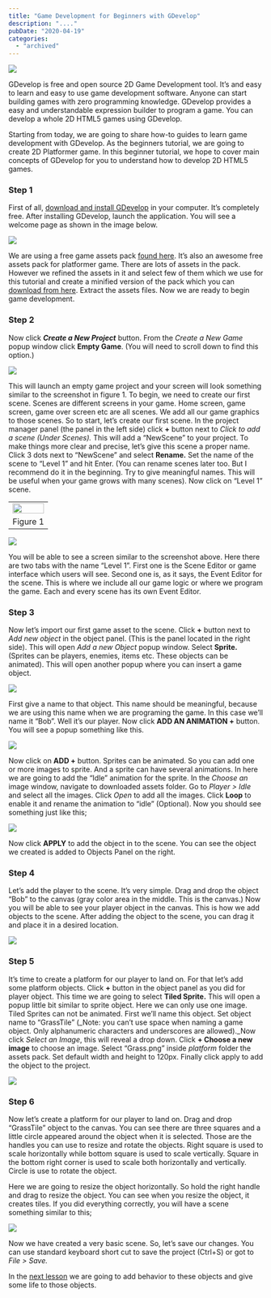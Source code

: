 ```yaml
---
title: "Game Development for Beginners with GDevelop"
description: "...."
pubDate: "2020-04-19"
categories: 
  - "archived"
---
```


  

[![](/images/00_GDevelop_Tutorial_for_beginners.PNG)](https://1.bp.blogspot.com/-ooaAnBJVIVI/XpyZp6wIMkI/AAAAAAAALFQ/7gektVMe7q8wpv1ut6zLDFUHZPuda_JUQCLcBGAsYHQ/s1600/00_GDevelop_Tutorial_for_beginners.PNG)

  

GDevelop is free and open source 2D Game Development tool. It’s and easy to learn and easy to use game development software. Anyone can start building games with zero programming knowledge. GDevelop provides a easy and understandable expression builder to program a game. You can develop a whole 2D HTML5 games using GDevelop.

  

Starting from today, we are going to share how-to guides to learn game development with GDevelop. As the beginners tutorial, we are going to create 2D Platformer game. In this beginner tutorial, we hope to cover main concepts of GDevelop for you to understand how to develop 2D HTML5 games.

  

### Step 1

First of all, [download and install GDevelop](https://gdevelop-app.com/) in your computer. It’s completely free. After installing GDevelop, launch the application. You will see a welcome page as shown in the image below.

  

[![](/images/1.main.png)](https://1.bp.blogspot.com/-9MBnxS7j9Zw/Xpyat7JuCWI/AAAAAAAALFc/jEtcRPQGGjUdNt5F14qxALqtxCtbUG-GACLcBGAsYHQ/s1600/1.main.png)

  

  

We are using a free game assets pack [found here](https://bayat.itch.io/platform-game-assets). It’s also an awesome free assets pack for platformer game. There are lots of assets in the pack. However we refined the assets in it and select few of them which we use for this tutorial and create a minified version of the pack which you can [download from here](https://drive.google.com/file/d/12-2OgIiQvwc7aoQa81P-wnBXWrxmGVAq/view?usp=sharing). Extract the assets files. Now we are ready to begin game development.

  

### Step 2

Now click **_Create a New Project_** button. From the _Create a New Game_ popup window click **Empty Game**. (You will need to scroll down to find this option.)  
  

[![](/images/2.empty-game.PNG)](https://1.bp.blogspot.com/-m1iZ5lSK-s0/XpybAAOOmEI/AAAAAAAALFk/lDlrA3LLSioXRIMXeafooaHUa4fAdyYLwCLcBGAsYHQ/s1600/2.empty-game.PNG)

  

This will launch an empty game project and your screen will look something similar to the screenshot in figure 1. To begin, we need to create our first scene. Scenes are different screens in your game. Home screen, game screen, game over screen etc are all scenes. We add all our game graphics to those scenes. So to start, let’s create our first scene. In the project manager panel (the panel in the left side) click **\+** button next to _Click to add a scene (Under Scenes)._ This will add a “NewScene” to your project. To make things more clear and precise, let’s give this scene a proper name. Click 3 dots next to “NewScene” and select **Rename.** Set the name of the scene to “Level 1” and hit Enter. (You can rename scenes later too. But I recommend do it in the beginning. Try to give meaningful names. This will be useful when your game grows with many scenes). Now click on “Level 1” scene.  
  

<table align="center" cellpadding="0" cellspacing="0" style="margin-left: auto; margin-right: auto; text-align: center;"><tbody><tr><td style="text-align: center;"><a href="https://1.bp.blogspot.com/-55UXqJ9lp94/Xpybw4HXy9I/AAAAAAAALFw/Ph_InfEipcMWxK8c52myS7co0b5J_-a-wCLcBGAsYHQ/s1600/3.project-main-page.png"><img border="0" data-original-height="728" data-original-width="1366" src="images/3.project-main-page.png" style="height: auto; width: 100%;"></a></td></tr><tr><td style="text-align: center;">Figure 1</td></tr></tbody></table>

  

[![](/images/4.new-scene.png)](https://1.bp.blogspot.com/-4BbPNDq_Avw/XpycD-29cFI/AAAAAAAALF4/OzntQNsGCpcnEEOokCybN-VRVOCnMprIwCEwYBhgLKs0DAL1OcqxYoBCEJVS60JGICk7LSbu6keZAh7tGh-Pg-umed0dLsxPE9SHOm-c9c4Ql5sLNHRvm0HTl3-z4uHugJ_wePIlpRHaFbKVFu4Z5y8_C_dMQ56V565rI1GNnVfKfYUd61U30G3fQUSNao8BOlS7dhSP8vsTLW74gtBrPjklJVem_YVxKNjfNWA8O3vlib8uXR8YZ-5NbKkR1TXD3ONpS1IDJTJ70ZlZ3_J8BP8Sk-NHxkVsydrmOJ0K5ZA_Ctl_SnHl7mi80VFGK7H-IfQA60S8KwKd4o3Wt_wr5zSEdv7meSXn53F5YQfd5fm6QUZMSclEawFtatCXB022dmZBtG8zMEydwVC76lHiQRxSPvCOVccDb32xTFvRhAF6d_5gWepISF2PIEbTbQu3h-ViBXCF56bRzmzUlkqAHk-7lVK0Mtd5v0zm0I8GnUKyCBBjq77ZUKL-H8qSz7zGXIcNGyYD6MTsSmjBRlsJxrCIIB4CcHtS3FeXoHUy-zvnfu3oQqO2GelkqE4uYuzKwcTrY9fx_7QbHpnPfPn-YOxmp4e8pVZnUkaMkqtpc6B5XC_8_5qWSI9sSjQXPN8AHBO9gS23jZgehw4_Dbo0wjb3y9AU/s1600/4.new-scene.png)

  

You will be able to see a screen similar to the screenshot above. Here there are two tabs with the name “Level 1”. First one is the Scene Editor or game interface which users will see. Second one is, as it says, the Event Editor for the scene. This is where we include all our game logic or where we program the game. Each and every scene has its own Event Editor.

  

### Step 3

Now let’s import our first game asset to the scene. Click **\+** button next to _Add new object_ in the object panel. (This is the panel located in the right side). This will open _Add a new Object_ popup window. Select **Sprite.** (Sprites can be players, enemies, items etc. These objects can be animated). This will open another popup where you can insert a game object.  
  

[![](/images/5.add-object.PNG)](https://1.bp.blogspot.com/-N_vinaKIvBo/Xpyc2uhkcAI/AAAAAAAALGE/Ib31gi3q6Fki2qPB5hEglJTk48dHXf8OQCEwYBhgLKs0DAL1OcqyRCPn9GmfMRICL0bGgai5_H3WH-anKVJ8ay3WkikJK9I8QyGcs2q6M0ttw-F-2pk7rX9uCvrWA96SaaI6UHhLc3_8lfzHSnyMh1jq46daoCb2Uigj6eniFhhFdcutiGNLoTpGbG-1K6Gom0ecHh18FExgXY_L9hAmjdyhl9JYwqib5yRBI4uMncebC0T9_zCtsJoY-O4L_BAz4BcTWj9XX9UUQV0vVvBFzP5umbyJd6MIKqBesB0tK5y_XONEn1jiHUAXojWxoHIv9kkOCMHorrQ-yiwVbBBhFbX2DTbxy3NssXrxDLvcb8U8d5raZiOdwknmE6T_9uXMUB7cZxkb58WnaPQC9meYK3qL-ASWDyxIlHlxtOHAlc767UtSX7fHKV8OHRAFyFfK0klFwd7iDxxP_m8GEppJ-Y6F5TZriELnaKr9fFxjFfY0SPjXsC0d8gSZ3Vvz8sex-0geFNd0xhOZ5CzmPqi4cABj6V-042wUW8HecfAOMe_uRT3eEw8SOOCv3n8wTJJjCPObfkRKYHc9gqqpzoRl1KtxJCphObasPLWMUfHZa1jpldFYtKa6LQgw8Qfv7QzNKv6T1NEMuHQiYY4novckw8b7y9AU/s1600/5.add-object.PNG)

  
First give a name to that object. This name should be meaningful, because we are using this name when we are programing the game. In this case we’ll name it “Bob”. Well it’s our player. Now click **ADD AN ANIMATION +** button. You will see a popup something like this.  
  

[![](/images/6.add-sprite.PNG)](https://1.bp.blogspot.com/-3I0YktQvkqw/XpydY7OVuSI/AAAAAAAALGM/RT7zo8KPRb0BDP2v_BugExaskftw9xKAwCLcBGAsYHQ/s1600/6.add-sprite.PNG)

  

  

Now click on **ADD +** button. Sprites can be animated. So you can add one or more images to sprite. And a sprite can have several animations. In here we are going to add the “Idle” animation for the sprite. In the _Choose an_ image window, navigate to downloaded assets folder. Go to _Player > Idle_ and select all the images. Click _Open_ to add all the images. Click **Loop** to enable it and rename the animation to “idle” (Optional). Now you should see something just like this;  
  

[![](/images/7.add+sprite.PNG)](https://1.bp.blogspot.com/-psmHCbLwg4U/Xpydvsk49lI/AAAAAAAALGU/Txtm62q6JRcGZ-DFYXJnAA3gHTPq8CQRgCLcBGAsYHQ/s1600/7.add+sprite.PNG)

  

  

Now click **APPLY** to add the object in to the scene. You can see the object we created is added to Objects Panel on the right.

### Step 4

Let’s add the player to the scene. It’s very simple. Drag and drop the object “Bob” to the canvas (gray color area in the middle. This is the canvas.) Now you will be able to see your player object in the canvas. This is how we add objects to the scene. After adding the object to the scene, you can drag it and place it in a desired location.  
  

[![](/images/8.add-object-to+the+scene.png)](https://1.bp.blogspot.com/-yBe4VW0jrwU/XpyeEYbyi6I/AAAAAAAALGc/e3QuU3J7dt0JC1MhMNBz9iYNc9fxRmWIQCLcBGAsYHQ/s1600/8.add-object-to+the+scene.png)

  

  

### Step 5

It’s time to create a platform for our player to land on. For that let’s add some platform objects. Click **\+** button in the object panel as you did for player object. This time we are going to select **Tiled Sprite.** This will open a popup little bit similar to sprite object. Here we can only use one image. Tiled Sprites can not be animated. First we’ll name this object. Set object name to “GrassTile” (_Note: you can’t use space when naming a game object. Only alphanumeric characters and underscores are allowed)._Now click _Select an Image_, this will reveal a drop down. Click **\+ Choose a new image** to choose an image. Select “Grass.png” inside _platform_ folder the assets pack. Set default width and height to 120px. Finally click apply to add the object to the project.  
  

[![](/images/9.add-tiled-image.PNG)](https://1.bp.blogspot.com/-sT8AFGuvCrM/Xpye0F4eF_I/AAAAAAAALGk/4h-QfJQFn3kRCeqWmDW7aPqg2tRQdAI_wCLcBGAsYHQ/s1600/9.add-tiled-image.PNG)

  

### Step 6

Now let’s create a platform for our player to land on. Drag and drop “GrassTile” object to the canvas. You can see there are three squares and a little circle appeared around the object when it is selected. Those are the handles you can use to resize and rotate the objects. Right square is used to scale horizontally while bottom square is used to scale vertically. Square in the bottom right corner is used to scale both horizontally and vertically. Circle is use to rotate the object.

Here we are going to resize the object horizontally. So hold the right handle and drag to resize the object. You can see when you resize the object, it creates tiles. If you did everything correctly, you will have a scene something similar to this;  
  

[![](/images/9.1-game-development.png)](https://1.bp.blogspot.com/-_nhDIqBJ0uw/XpyfreRKYKI/AAAAAAAALG0/U9UGT_C0SqYn8utFfwVULnY0np9X5r2LwCLcBGAsYHQ/s1600/9.1-game-development.png)

  

  

Now we have created a very basic scene. So, let’s save our changes. You can use standard keyboard short cut to save the project (Ctrl+S) or got to _File > Save._

In the [next lesson](https://www.buddhilive.com/2020/04/lets-add-behaviors-to-game-objects.html) we are going to add behavior to these objects and give some life to those objects.

